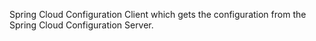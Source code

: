 Spring Cloud Configuration Client which gets the configuration from the Spring Cloud Configuration Server.
